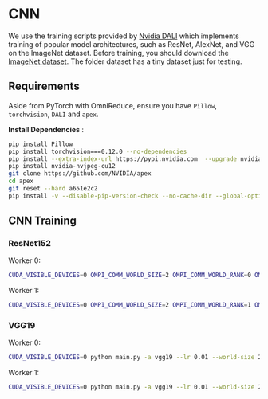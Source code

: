 # CNN
We use the training scripts provided by [Nvidia DALI](https://docs.nvidia.com/deeplearning/dali/user-guide/docs/examples/use_cases/pytorch/resnet50/pytorch-resnet50.html) which implements training of popular model architectures, such as ResNet, AlexNet, and VGG on the ImageNet dataset. Before training, you should download the [ImageNet dataset](https://www.image-net.org/). The folder dataset has a tiny dataset just for testing.

## Requirements
Aside from PyTorch with OmniReduce, ensure you have 
`Pillow`, `torchvision`, `DALI` and `apex`.

**Install Dependencies** :

```bash
pip install Pillow
pip install torchvision===0.12.0 --no-dependencies
pip install --extra-index-url https://pypi.nvidia.com  --upgrade nvidia-dali-cuda120
pip install nvidia-nvjpeg-cu12
git clone https://github.com/NVIDIA/apex
cd apex
git reset --hard a651e2c2
pip install -v --disable-pip-version-check --no-cache-dir --global-option="--cpp_ext" --global-option="--cuda_ext" ./
```

## CNN Training

### ResNet152
Worker 0:

```bash
CUDA_VISIBLE_DEVICES=0 OMPI_COMM_WORLD_SIZE=2 OMPI_COMM_WORLD_RANK=0 OMPI_COMM_WORLD_LOCAL_RANK=0 python main.py -a resnet152 --lr 0.1 --world-size 2 --rank 0 --dist-url tcp://${MASTER_ADDR}:${MASTER_PORT} --dist-backend nccl  ./dataset/
```

Worker 1:

```bash
CUDA_VISIBLE_DEVICES=0 OMPI_COMM_WORLD_SIZE=2 OMPI_COMM_WORLD_RANK=1 OMPI_COMM_WORLD_LOCAL_RANK=0 python main.py -a resnet152 --lr 0.1 --world-size 2 --rank 1 --dist-url tcp://${MASTER_ADDR}:${MASTER_PORT} --dist-backend nccl ./dataset/
```

### VGG19
Worker 0:

```bash
CUDA_VISIBLE_DEVICES=0 python main.py -a vgg19 --lr 0.01 --world-size 2 --rank 0 --dist-url tcp://${MASTER_ADDR}:${MASTER_PORT} --dist-backend nccl  ./dataset/
```

Worker 1:

```bash
CUDA_VISIBLE_DEVICES=0 python main.py -a vgg19 --lr 0.01 --world-size 2 --rank 1 --dist-url tcp://${MASTER_ADDR}:${MASTER_PORT} --dist-backend nccl  ./dataset/
```